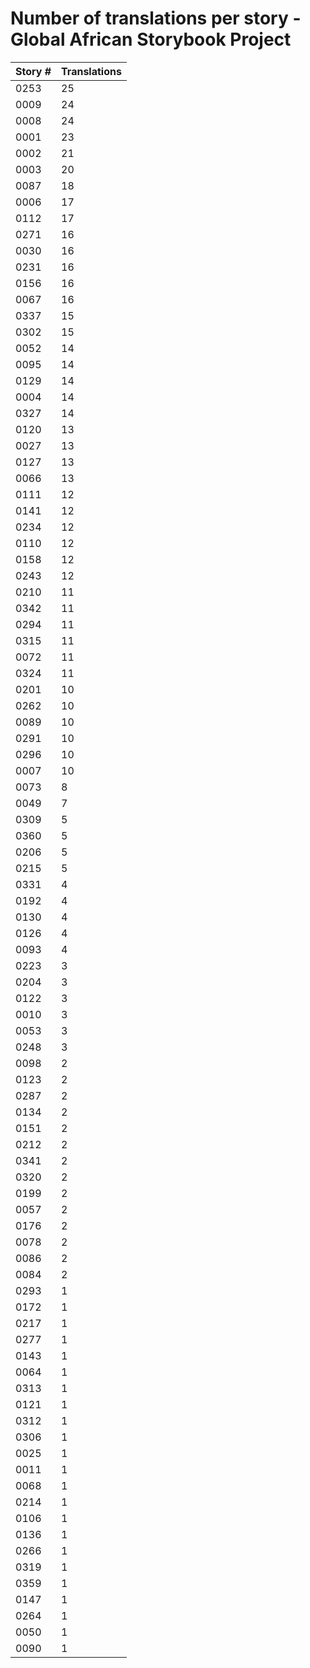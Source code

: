 # Number of translations per story - Global African Storybook Project

Story # | Translations
------- | ------------
0253 | 25
0009 | 24
0008 | 24
0001 | 23
0002 | 21
0003 | 20
0087 | 18
0006 | 17
0112 | 17
0271 | 16
0030 | 16
0231 | 16
0156 | 16
0067 | 16
0337 | 15
0302 | 15
0052 | 14
0095 | 14
0129 | 14
0004 | 14
0327 | 14
0120 | 13
0027 | 13
0127 | 13
0066 | 13
0111 | 12
0141 | 12
0234 | 12
0110 | 12
0158 | 12
0243 | 12
0210 | 11
0342 | 11
0294 | 11
0315 | 11
0072 | 11
0324 | 11
0201 | 10
0262 | 10
0089 | 10
0291 | 10
0296 | 10
0007 | 10
0073 | 8
0049 | 7
0309 | 5
0360 | 5
0206 | 5
0215 | 5
0331 | 4
0192 | 4
0130 | 4
0126 | 4
0093 | 4
0223 | 3
0204 | 3
0122 | 3
0010 | 3
0053 | 3
0248 | 3
0098 | 2
0123 | 2
0287 | 2
0134 | 2
0151 | 2
0212 | 2
0341 | 2
0320 | 2
0199 | 2
0057 | 2
0176 | 2
0078 | 2
0086 | 2
0084 | 2
0293 | 1
0172 | 1
0217 | 1
0277 | 1
0143 | 1
0064 | 1
0313 | 1
0121 | 1
0312 | 1
0306 | 1
0025 | 1
0011 | 1
0068 | 1
0214 | 1
0106 | 1
0136 | 1
0266 | 1
0319 | 1
0359 | 1
0147 | 1
0264 | 1
0050 | 1
0090 | 1
